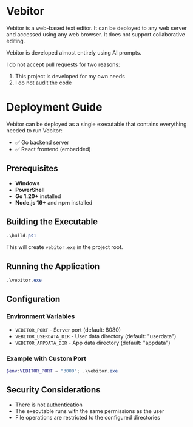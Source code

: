 # Vebitor

Vebitor is a web-based text editor. It can be deployed to any web server and accessed using any web browser. It does not support collaborative editing.

Vebitor is developed almost entirely using AI prompts.

I do not accept pull requests for two reasons:
1. This project is developed for my own needs
2. I do not audit the code

# Deployment Guide

Vebitor can be deployed as a single executable that contains everything needed to run Vebitor:
- ✅ Go backend server
- ✅ React frontend (embedded)

## Prerequisites

- **Windows**
- **PowerShell**
- **Go 1.20+** installed
- **Node.js 16+** and **npm** installed

## Building the Executable

```powershell
.\build.ps1
```

This will create `vebitor.exe` in the project root.

## Running the Application

```powershell
.\vebitor.exe
```

## Configuration

### Environment Variables
- `VEBITOR_PORT` - Server port (default: 8080)
- `VEBITOR_USERDATA_DIR` - User data directory (default: "userdata")
- `VEBITOR_APPDATA_DIR` - App data directory (default: "appdata")

### Example with Custom Port
```powershell
$env:VEBITOR_PORT = "3000"; .\vebitor.exe
```

## Security Considerations

- There is not authentication
- The executable runs with the same permissions as the user
- File operations are restricted to the configured directories
